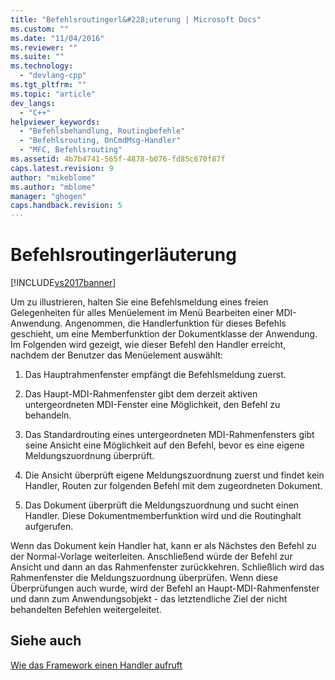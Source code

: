 ```yaml
---
title: "Befehlsroutingerl&#228;uterung | Microsoft Docs"
ms.custom: ""
ms.date: "11/04/2016"
ms.reviewer: ""
ms.suite: ""
ms.technology: 
  - "devlang-cpp"
ms.tgt_pltfrm: ""
ms.topic: "article"
dev_langs: 
  - "C++"
helpviewer_keywords: 
  - "Befehlsbehandlung, Routingbefehle"
  - "Befehlsrouting, OnCmdMsg-Handler"
  - "MFC, Befehlsrouting"
ms.assetid: 4b7b4741-565f-4878-b076-fd85c670f87f
caps.latest.revision: 9
author: "mikeblome"
ms.author: "mblome"
manager: "ghogen"
caps.handback.revision: 5
---
```

# Befehlsroutingerl&#228;uterung
[!INCLUDE[vs2017banner](../assembler/inline/includes/vs2017banner.md)]

Um zu illustrieren, halten Sie eine Befehlsmeldung eines freien Gelegenheiten für alles Menüelement im Menü Bearbeiten einer MDI\-Anwendung.  Angenommen, die Handlerfunktion für dieses Befehls geschieht, um eine Memberfunktion der Dokumentklasse der Anwendung.  Im Folgenden wird gezeigt, wie dieser Befehl den Handler erreicht, nachdem der Benutzer das Menüelement auswählt:  
  
1.  Das Hauptrahmenfenster empfängt die Befehlsmeldung zuerst.  
  
2.  Das Haupt\-MDI\-Rahmenfenster gibt dem derzeit aktiven untergeordneten MDI\-Fenster eine Möglichkeit, den Befehl zu behandeln.  
  
3.  Das Standardrouting eines untergeordneten MDI\-Rahmenfensters gibt seine Ansicht eine Möglichkeit auf den Befehl, bevor es eine eigene Meldungszuordnung überprüft.  
  
4.  Die Ansicht überprüft eigene Meldungszuordnung zuerst und findet kein Handler, Routen zur folgenden Befehl mit dem zugeordneten Dokument.  
  
5.  Das Dokument überprüft die Meldungszuordnung und sucht einen Handler.  Diese Dokumentmemberfunktion wird und die Routinghalt aufgerufen.  
  
 Wenn das Dokument kein Handler hat, kann er als Nächstes den Befehl zu der Normal\-Vorlage weiterleiten.  Anschließend würde der Befehl zur Ansicht und dann an das Rahmenfenster zurückkehren.  Schließlich wird das Rahmenfenster die Meldungszuordnung überprüfen.  Wenn diese Überprüfungen auch wurde, wird der Befehl an Haupt\-MDI\-Rahmenfenster und dann zum Anwendungsobjekt \- das letztendliche Ziel der nicht behandelten Befehlen weitergeleitet.  
  
## Siehe auch  
 [Wie das Framework einen Handler aufruft](../mfc/how-the-framework-calls-a-handler.md)